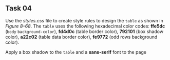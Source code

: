 ## Task 04
Use the *styles.css* file to create style rules to design the `table` as shown in *Figure 8–68*. The `table` uses the following hexadecimal color codes: **ffe5dc** (`body` `background-color`), **fd4d0c** (table border color), **792101** (box shadow color), **a22c02** (table data border color), **fe9772** (odd rows background color).

Apply a box shadow to the `table` and a **sans-serif** font to the page